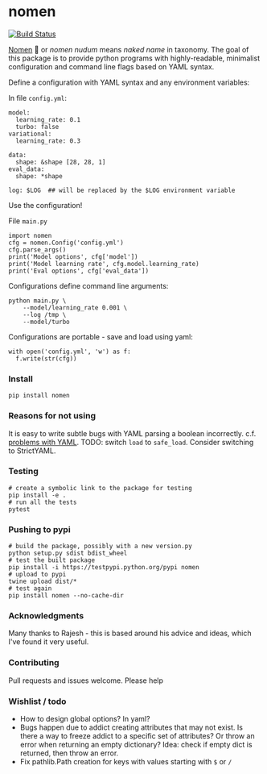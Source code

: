 # nomen
[![Build Status](https://travis-ci.org/altosaar/nomen.svg?branch=master)](https://travis-ci.org/altosaar/nomen)

[Nomen](https://en.wikipedia.org/wiki/Nomen_nudum) :goat: or _nomen nudum_ means _naked name_ in taxonomy. The goal of this package is to provide python programs with highly-readable, minimalist configuration and command line flags based on YAML syntax.

Define a configuration with YAML syntax and any environment variables:

In file `config.yml`:
```
model:
  learning_rate: 0.1
  turbo: false
variational:
  learning_rate: 0.3

data:
  shape: &shape [28, 28, 1]
eval_data:
  shape: *shape

log: $LOG  ## will be replaced by the $LOG environment variable
```

Use the configuration!

File `main.py`
```
import nomen
cfg = nomen.Config('config.yml')
cfg.parse_args()
print('Model options', cfg['model'])
print('Model learning rate', cfg.model.learning_rate)
print('Eval options', cfg['eval_data'])
```

Configurations define command line arguments:
```
python main.py \
	--model/learning_rate 0.001 \
	--log /tmp \
	--model/turbo
```

Configurations are portable - save and load using yaml:
```
with open('config.yml', 'w') as f:
  f.write(str(cfg))
```


### Install
```
pip install nomen
```

### Reasons for not using
It is easy to write subtle bugs with YAML parsing a boolean incorrectly. c.f. [problems with YAML](https://arp242.net/weblog/yaml_probably_not_so_great_after_all.html). TODO: switch `load` to `safe_load`. Consider switching to StrictYAML.


### Testing
```
# create a symbolic link to the package for testing
pip install -e .
# run all the tests
pytest
```

### Pushing to pypi
```
# build the package, possibly with a new version.py
python setup.py sdist bdist_wheel
# test the built package
pip install -i https://testpypi.python.org/pypi nomen
# upload to pypi
twine upload dist/*
# test again
pip install nomen --no-cache-dir
```


### Acknowledgments
Many thanks to Rajesh - this is based around his advice and ideas, which I've found it very useful.

### Contributing
Pull requests and issues welcome. Please help

### Wishlist / todo
* How to design global options? In yaml?
* Bugs happen due to addict creating attributes that may not exist. Is there a way to freeze addict to a specific set of attributes? Or throw an error when returning an empty dictionary? Idea: check if empty dict is returned, then throw an error.
* Fix pathlib.Path creation for keys with values starting with `$` or `/`
